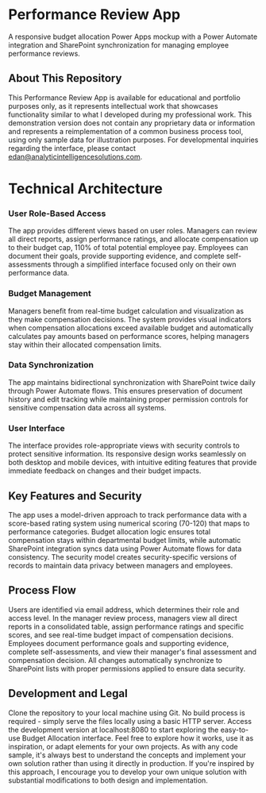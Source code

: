 # Performance Review App
A responsive budget allocation Power Apps mockup with a Power Automate integration and SharePoint synchronization for managing employee performance reviews.

## About This Repository
This Performance Review App is available for educational and portfolio purposes only, as it represents intellectual work that showcases functionality similar to what I developed during my professional work. This demonstration version does not contain any proprietary data or information and represents a reimplementation of a common business process tool, using only sample data for illustration purposes. For developmental inquiries regarding the interface, please contact edan@analyticintelligencesolutions.com.

# Technical Architecture
### User Role-Based Access
The app provides different views based on user roles. Managers can review all direct reports, assign performance ratings, and allocate compensation up to their budget cap, 110% of total potential employee pay. Employees can document their goals, provide supporting evidence, and complete self-assessments through a simplified interface focused only on their own performance data.

### Budget Management
Managers benefit from real-time budget calculation and visualization as they make compensation decisions. The system provides visual indicators when compensation allocations exceed available budget and automatically calculates pay amounts based on performance scores, helping managers stay within their allocated compensation limits.

### Data Synchronization
The app maintains bidirectional synchronization with SharePoint twice daily through Power Automate flows. This ensures preservation of document history and edit tracking while maintaining proper permission controls for sensitive compensation data across all systems.

### User Interface
The interface provides role-appropriate views with security controls to protect sensitive information. Its responsive design works seamlessly on both desktop and mobile devices, with intuitive editing features that provide immediate feedback on changes and their budget impacts.

## Key Features and Security
The app uses a model-driven approach to track performance data with a score-based rating system using numerical scoring (70-120) that maps to performance categories. Budget allocation logic ensures total compensation stays within departmental budget limits, while automatic SharePoint integration syncs data using Power Automate flows for data consistency. The security model creates security-specific versions of records to maintain data privacy between managers and employees.

## Process Flow
Users are identified via email address, which determines their role and access level. In the manager review process, managers view all direct reports in a consolidated table, assign performance ratings and specific scores, and see real-time budget impact of compensation decisions. Employees document performance goals and supporting evidence, complete self-assessments, and view their manager's final assessment and compensation decision. All changes automatically synchronize to SharePoint lists with proper permissions applied to ensure data security.

## Development and Legal
Clone the repository to your local machine using Git. No build process is required - simply serve the files locally using a basic HTTP server. Access the development version at localhost:8080 to start exploring the easy-to-use Budget Allocation interface. Feel free to explore how it works, use it as inspiration, or adapt elements for your own projects. As with any code sample, it's always best to understand the concepts and implement your own solution rather than using it directly in production. If you're inspired by this approach, I encourage you to develop your own unique solution with substantial modifications to both design and implementation.

